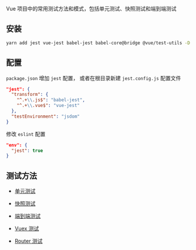 Vue 项目中的常用测试方法和模式，包括单元测试、快照测试和端到端测试

## 安装

```bash
yarn add jest vue-jest babel-jest babel-core@bridge @vue/test-utils -D
```

## 配置

`package.json` 增加 `jest` 配置， 或者在根目录新建 `jest.config.js` 配置文件

```JSON
"jest": {
  "transform": {
    "^.+\\.js$": "babel-jest",
    "^.+\\.vue$": "vue-jest"
  },
  "testEnvironment": "jsdom"
}
```

修改 `eslint` 配置

```json
"env": {
  "jest": true  
}
```

## 测试方法

- [单元测试](./docs/unit-test.md)

- [快照测试](./docs/snapshoot.md)

- [端到端测试](./docs/e2e.md)

- [Vuex 测试](./docs/vuex.md)

- [Router 测试](./docs/vue-router.md)